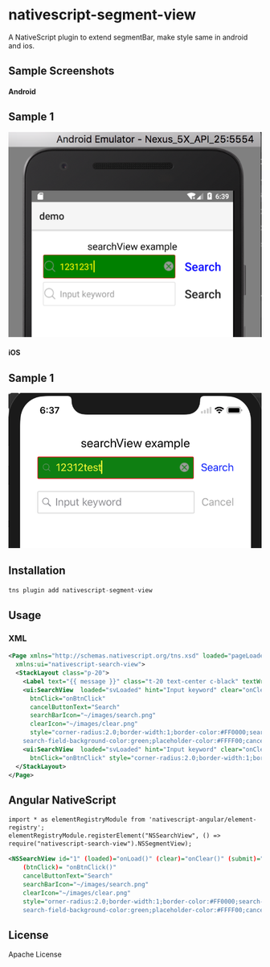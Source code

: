 # nativescript-segment-view

A NativeScript plugin to extend segmentBar, make style same in android and ios.

## Sample Screenshots

#### Android

Sample 1
--------
![Sample1](image/searchview_android.png)


#### iOS

Sample 1
--------
![Sample1](image/searchview_ios.png)



## Installation

```javascript
tns plugin add nativescript-segment-view
```

## Usage 

### XML
```XML
<Page xmlns="http://schemas.nativescript.org/tns.xsd" loaded="pageLoaded" class="page"
  xmlns:ui="nativescript-search-view">
  <StackLayout class="p-20">
    <Label text="{{ message }}" class="t-20 text-center c-black" textWrap="true"/>
    <ui:SearchView  loaded="svLoaded" hint="Input keyword" clear="onClear" submit="onSubmit"
      btnClick="onBtnClick"
      cancelButtonText="Search"
      searchBarIcon="~/images/search.png"
      clearIcon="~/images/clear.png"
      style="corner-radius:2.0;border-width:1;border-color:#FF0000;search-field-cursor-color:#FFFF00;search-field-text-color:#FFFF00;
    search-field-background-color:green;placeholder-color:#FFFF00;cancel-button-text-color:blue;" />
    <ui:SearchView  loaded="svLoaded" hint="Input keyword" clear="onClear" submit="onSubmit"
      btnClick="onBtnClick" style="corner-radius:2.0;border-width:1;border-color:#CCCCCC;" />
  </StackLayout>
</Page>
```

## Angular NativeScript

```TS
import * as elementRegistryModule from 'nativescript-angular/element-registry';
elementRegistryModule.registerElement("NSSearchView", () => require("nativescript-search-view").NSSegmentView);
```

```XML
<NSSearchView id="1" (loaded)="onLoad()" (clear)="onClear()" (submit)="onSubmit($event)"
    (btnClick)= "onBtnClick()"
    cancelButtonText="Search"
    searchBarIcon="~/images/search.png"
    clearIcon="~/images/clear.png"
    style="orner-radius:2.0;border-width:1;border-color:#FF0000;search-field-cursor-color:#FFFF00;search-field-text-color:#FFFF00;
    search-field-background-color:green;placeholder-color:#FFFF00;cancel-button-text-color:blue;"></NSSearchView>
```
    
## License

Apache License
